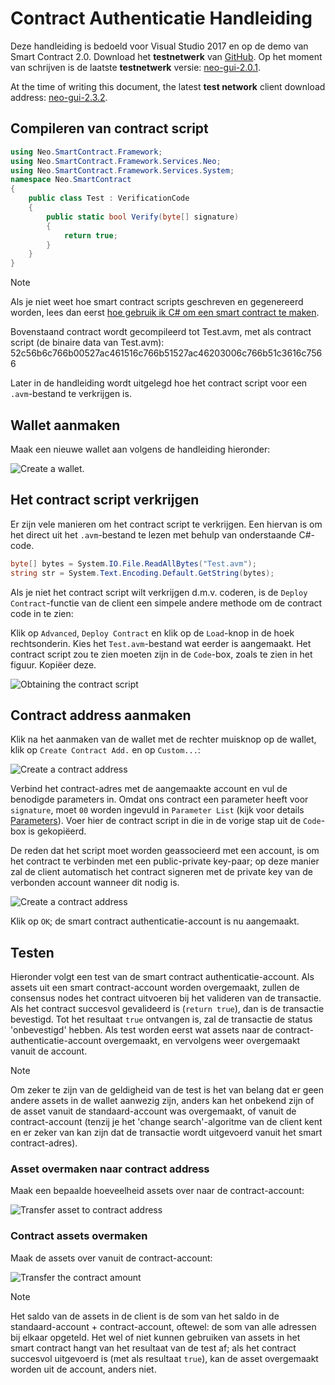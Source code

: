# Contract Authenticatie Handleiding

Deze handleiding is bedoeld voor Visual Studio 2017 en op de demo van Smart Contract 2.0. Download het **testnetwerk** van [GitHub](https://github.com/neo-project/neo-gui-releases). Op het moment van schrijven is de laatste **testnetwerk** versie: [neo-gui-2.0.1](https://github.com/neo-project/neo-gui/releases/download/v2.0.1/neo-gui-windows.zip).

At the time of writing this document, the latest **test network** client download address: [neo-gui-2.3.2](https://github.com/neo-project/neo-gui/releases/download/v2.3.2/neo-gui-windows.zip).

## Compileren van contract script

```c#
using Neo.SmartContract.Framework;
using Neo.SmartContract.Framework.Services.Neo;
using Neo.SmartContract.Framework.Services.System;
namespace Neo.SmartContract
{
    public class Test : VerificationCode
    {
        public static bool Verify(byte[] signature)
        {
            return true;
        }
    }
}
```

> [!Note]
> Als je niet weet hoe smart contract scripts geschreven en gegenereerd worden, lees dan eerst [hoe gebruik ik C# om een smart contract te maken](../getting-started.md).
>

Bovenstaand contract wordt gecompileerd tot Test.avm, met als contract script (de binaire data van Test.avm): 52c56b6c766b00527ac461516c766b51527ac46203006c766b51c3616c7566

Later in de handleiding wordt uitgelegd hoe het contract script voor een `.avm`-bestand te verkrijgen is.

## Wallet aanmaken

Maak een nieuwe wallet aan volgens de handleiding hieronder:

![Create a wallet](/assets/verify_1.png).

## Het contract script verkrijgen

Er zijn vele manieren om het contract script te verkrijgen. Een hiervan is om het direct uit het `.avm`-bestand te lezen met behulp van onderstaande C#-code.

```c#
byte[] bytes = System.IO.File.ReadAllBytes("Test.avm");
string str = System.Text.Encoding.Default.GetString(bytes);
```

Als je niet het contract script wilt verkrijgen d.m.v. coderen, is de `Deploy Contract`-functie van de client een simpele andere methode om de contract code in te zien:

Klik op `Advanced`, `Deploy Contract` en klik op de `Load`-knop in de hoek rechtsonderin. Kies het `Test.avm`-bestand wat eerder is aangemaakt. Het contract script zou te zien moeten zijn in de `Code`-box, zoals te zien in het figuur. Kopiëer deze.

![Obtaining the contract script](/assets/verify_5.png)

## Contract address aanmaken

Klik na het aanmaken van de wallet met de rechter muisknop op de wallet, klik op `Create Contract Add.` en op `Custom...`:

![Create a contract address](/assets/verify_6.png)

Verbind het contract-adres met de aangemaakte account en vul de benodigde parameters in. Omdat ons contract een parameter heeft voor `signature`, moet `00` worden ingevuld in `Parameter List` (kijk voor details [Parameters](Parameter.md)). Voer hier de contract script in die in de vorige stap uit de `Code`-box is gekopiëerd.

De reden dat het script moet worden geassocieerd met een account, is om het contract te verbinden met een public-private key-paar; op deze manier zal de client automatisch het contract signeren met de private key van de verbonden account wanneer dit nodig is.

![Create a contract address](/assets/verify_7.png)

Klik op `OK`; de smart contract authenticatie-account is nu aangemaakt.

## Testen

Hieronder volgt een test van de smart contract authenticatie-account. Als assets uit een smart contract-account worden overgemaakt, zullen de consensus nodes het contract uitvoeren bij het valideren van de transactie. Als het contract succesvol gevalideerd is (`return true`), dan is de transactie bevestigd. Tot het resultaat `true` ontvangen is, zal de transactie de status 'onbevestigd' hebben. Als test worden eerst wat assets naar de contract-authenticatie-account overgemaakt, en vervolgens weer overgemaakt vanuit de account.

> [!Note]
> Om zeker te zijn van de geldigheid van de test is het van belang dat er geen andere assets in de wallet aanwezig zijn, anders kan het onbekend zijn of de asset vanuit de standaard-account was overgemaakt, of vanuit de contract-account (tenzij je het 'change search'-algoritme van de client kent en er zeker van kan zijn dat de transactie wordt uitgevoerd vanuit het smart contract-adres).

### Asset overmaken naar contract address

Maak een bepaalde hoeveelheid assets over naar de contract-account:

![Transfer asset to contract address](/assets/verify_9.png)

### Contract assets overmaken

Maak de assets over vanuit de contract-account:

![Transfer the contract amount](/assets/verify_10.png)

> [!Note]
> Het saldo van de assets in de client is de som van het saldo in de standaard-account + contract-account, oftewel: de som van alle adressen bij elkaar opgeteld. Het wel of niet kunnen gebruiken van assets in het smart contract hangt van het resultaat van de test af; als het contract succesvol uitgevoerd is (met als resultaat `true`), kan de asset overgemaakt worden uit de account, anders niet.
